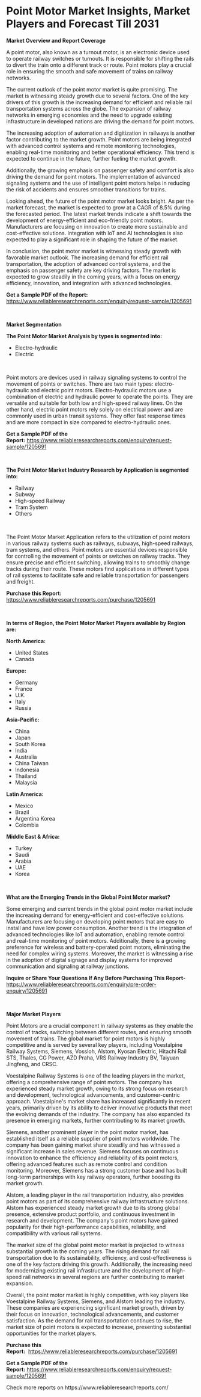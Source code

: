 <p><h1>Point Motor Market Insights, Market Players and Forecast Till 2031</h1></p><p><strong>Market Overview and Report Coverage</strong></p>
<p><p>A point motor, also known as a turnout motor, is an electronic device used to operate railway switches or turnouts. It is responsible for shifting the rails to divert the train onto a different track or route. Point motors play a crucial role in ensuring the smooth and safe movement of trains on railway networks.</p><p>The current outlook of the point motor market is quite promising. The market is witnessing steady growth due to several factors. One of the key drivers of this growth is the increasing demand for efficient and reliable rail transportation systems across the globe. The expansion of railway networks in emerging economies and the need to upgrade existing infrastructure in developed nations are driving the demand for point motors.</p><p>The increasing adoption of automation and digitization in railways is another factor contributing to the market growth. Point motors are being integrated with advanced control systems and remote monitoring technologies, enabling real-time monitoring and better operational efficiency. This trend is expected to continue in the future, further fueling the market growth.</p><p>Additionally, the growing emphasis on passenger safety and comfort is also driving the demand for point motors. The implementation of advanced signaling systems and the use of intelligent point motors helps in reducing the risk of accidents and ensures smoother transitions for trains.</p><p>Looking ahead, the future of the point motor market looks bright. As per the market forecast, the market is expected to grow at a CAGR of 8.5% during the forecasted period. The latest market trends indicate a shift towards the development of energy-efficient and eco-friendly point motors. Manufacturers are focusing on innovation to create more sustainable and cost-effective solutions. Integration with IoT and AI technologies is also expected to play a significant role in shaping the future of the market.</p><p>In conclusion, the point motor market is witnessing steady growth with favorable market outlook. The increasing demand for efficient rail transportation, the adoption of advanced control systems, and the emphasis on passenger safety are key driving factors. The market is expected to grow steadily in the coming years, with a focus on energy efficiency, innovation, and integration with advanced technologies.</p></p>
<p><strong>Get a Sample PDF of the Report:</strong> <a href="https://www.reliableresearchreports.com/enquiry/request-sample/1205691">https://www.reliableresearchreports.com/enquiry/request-sample/1205691</a></p>
<p>&nbsp;</p>
<p><strong>Market Segmentation</strong></p>
<p><strong>The Point Motor Market Analysis by types is segmented into:</strong></p>
<p><ul><li>Electro-hydraulic</li><li>Electric</li></ul></p>
<p>&nbsp;</p>
<p><p>Point motors are devices used in railway signaling systems to control the movement of points or switches. There are two main types: electro-hydraulic and electric point motors. Electro-hydraulic motors use a combination of electric and hydraulic power to operate the points. They are versatile and suitable for both low and high-speed railway lines. On the other hand, electric point motors rely solely on electrical power and are commonly used in urban transit systems. They offer fast response times and are more compact in size compared to electro-hydraulic ones.</p></p>
<p><strong>Get a Sample PDF of the Report:</strong>&nbsp;<a href="https://www.reliableresearchreports.com/enquiry/request-sample/1205691">https://www.reliableresearchreports.com/enquiry/request-sample/1205691</a></p>
<p>&nbsp;</p>
<p><strong>The Point Motor Market Industry Research by Application is segmented into:</strong></p>
<p><ul><li>Railway</li><li>Subway</li><li>High-speed Railway</li><li>Tram System</li><li>Others</li></ul></p>
<p>&nbsp;</p>
<p><p>The Point Motor Market Application refers to the utilization of point motors in various railway systems such as railways, subways, high-speed railways, tram systems, and others. Point motors are essential devices responsible for controlling the movement of points or switches on railway tracks. They ensure precise and efficient switching, allowing trains to smoothly change tracks during their route. These motors find applications in different types of rail systems to facilitate safe and reliable transportation for passengers and freight.</p></p>
<p><strong>Purchase this Report:</strong>&nbsp; <a href="https://www.reliableresearchreports.com/purchase/1205691">https://www.reliableresearchreports.com/purchase/1205691</a></p>
<p>&nbsp;</p>
<p><strong>In terms of Region, the Point Motor Market Players available by Region are:</strong></p>
<p>
    <p> <strong> North America: </strong>
        <ul>
            <li>United States</li>
            <li>Canada</li>
        </ul>
        </p> 
    <p> <strong> Europe: </strong>
        <ul>
            <li>Germany</li>
            <li>France</li>
            <li>U.K.</li>
            <li>Italy</li>
            <li>Russia</li>
        </ul>
        </p> 
    <p> <strong> Asia-Pacific: </strong>
        <ul>
            <li>China</li>
            <li>Japan</li>
            <li>South Korea</li>
            <li>India</li>
            <li>Australia</li>
            <li>China Taiwan</li>
            <li>Indonesia</li>
            <li>Thailand</li>
            <li>Malaysia</li>
        </ul>
        </p> 
    <p> <strong> Latin America: </strong>
        <ul>
            <li>Mexico</li>
            <li>Brazil</li>
            <li>Argentina Korea</li>
            <li>Colombia</li>
        </ul>
        </p> 
    <p> <strong> Middle East & Africa: </strong>
        <ul>
            <li>Turkey</li>
            <li>Saudi</li>
            <li>Arabia</li>
            <li>UAE</li>
            <li>Korea</li>
        </ul>
    </p>
    </p>
<p>&nbsp;</p>
<p><strong>What are the Emerging Trends in the Global Point Motor market?</strong></p>
<p><p>Some emerging and current trends in the global point motor market include the increasing demand for energy-efficient and cost-effective solutions. Manufacturers are focusing on developing point motors that are easy to install and have low power consumption. Another trend is the integration of advanced technologies like IoT and automation, enabling remote control and real-time monitoring of point motors. Additionally, there is a growing preference for wireless and battery-operated point motors, eliminating the need for complex wiring systems. Moreover, the market is witnessing a rise in the adoption of digital signage and display systems for improved communication and signaling at railway junctions.</p></p>
<p><strong>Inquire or Share Your Questions If Any Before Purchasing This Report</strong>- <a href="https://www.reliableresearchreports.com/enquiry/pre-order-enquiry/1205691">https://www.reliableresearchreports.com/enquiry/pre-order-enquiry/1205691</a></p>
<p>&nbsp;</p>
<p><strong>Major Market Players</strong></p>
<p><p>Point Motors are a crucial component in railway systems as they enable the control of tracks, switching between different routes, and ensuring smooth movement of trains. The global market for point motors is highly competitive and is served by several key players, including Voestalpine Railway Systems, Siemens, Vossloh, Alstom, Kyosan Electric, Hitachi Rail STS, Thales, CG Power, AZD Praha, VRS Railway Industry BV, Taiyuan Jingfeng, and CRSC.</p><p>Voestalpine Railway Systems is one of the leading players in the market, offering a comprehensive range of point motors. The company has experienced steady market growth, owing to its strong focus on research and development, technological advancements, and customer-centric approach. Voestalpine's market share has increased significantly in recent years, primarily driven by its ability to deliver innovative products that meet the evolving demands of the industry. The company has also expanded its presence in emerging markets, further contributing to its market growth.</p><p>Siemens, another prominent player in the point motor market, has established itself as a reliable supplier of point motors worldwide. The company has been gaining market share steadily and has witnessed a significant increase in sales revenue. Siemens focuses on continuous innovation to enhance the efficiency and reliability of its point motors, offering advanced features such as remote control and condition monitoring. Moreover, Siemens has a strong customer base and has built long-term partnerships with key railway operators, further boosting its market growth.</p><p>Alstom, a leading player in the rail transportation industry, also provides point motors as part of its comprehensive railway infrastructure solutions. Alstom has experienced steady market growth due to its strong global presence, extensive product portfolio, and continuous investment in research and development. The company's point motors have gained popularity for their high-performance capabilities, reliability, and compatibility with various rail systems.</p><p>The market size of the global point motor market is projected to witness substantial growth in the coming years. The rising demand for rail transportation due to its sustainability, efficiency, and cost-effectiveness is one of the key factors driving this growth. Additionally, the increasing need for modernizing existing rail infrastructure and the development of high-speed rail networks in several regions are further contributing to market expansion.</p><p>Overall, the point motor market is highly competitive, with key players like Voestalpine Railway Systems, Siemens, and Alstom leading the industry. These companies are experiencing significant market growth, driven by their focus on innovation, technological advancements, and customer satisfaction. As the demand for rail transportation continues to rise, the market size of point motors is expected to increase, presenting substantial opportunities for the market players.</p></p>
<p><strong>Purchase this Report:</strong>&nbsp;&nbsp;<a href="https://www.reliableresearchreports.com/purchase/1205691">https://www.reliableresearchreports.com/purchase/1205691</a></p>
<p></p>
<p><strong>Get a Sample PDF of the Report:</strong>&nbsp;<a href="https://www.reliableresearchreports.com/enquiry/request-sample/1205691">https://www.reliableresearchreports.com/enquiry/request-sample/1205691</a></p>
<p>Check more reports on https://www.reliableresearchreports.com/</p>